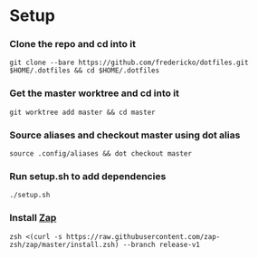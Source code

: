 # Setup

### Clone the repo and cd into it
```
git clone --bare https://github.com/fredericko/dotfiles.git $HOME/.dotfiles && cd $HOME/.dotfiles 
```

### Get the master worktree and cd into it
```
git worktree add master && cd master
```

### Source aliases and checkout master using dot alias
```
source .config/aliases && dot checkout master
```

### Run setup.sh to add dependencies
```
./setup.sh
```

### Install [Zap](https://www.zapzsh.com/)
```
zsh <(curl -s https://raw.githubusercontent.com/zap-zsh/zap/master/install.zsh) --branch release-v1
```



